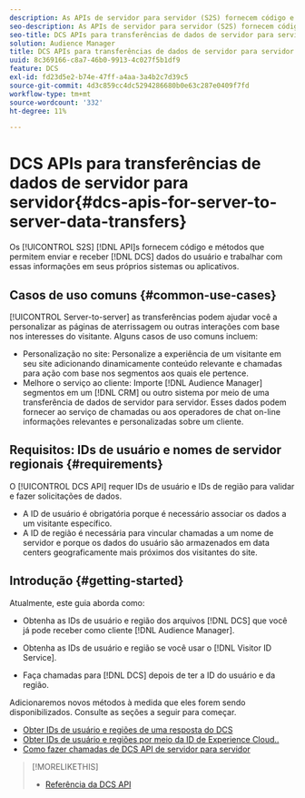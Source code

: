 ```yaml
---
description: As APIs de servidor para servidor (S2S) fornecem código e métodos que permitem enviar e receber dados do usuário do DCS e trabalhar com essas informações em seus próprios sistemas ou aplicativos.
seo-description: As APIs de servidor para servidor (S2S) fornecem código e métodos que permitem enviar e receber dados do usuário do DCS e trabalhar com essas informações em seus próprios sistemas ou aplicativos.
seo-title: DCS APIs para transferências de dados de servidor para servidor
solution: Audience Manager
title: DCS APIs para transferências de dados de servidor para servidor
uuid: 8c369166-c8a7-46b0-9913-4c027f5b1df9
feature: DCS
exl-id: fd23d5e2-b74e-47ff-a4aa-3a4b2c7d39c5
source-git-commit: 4d3c859cc4dc5294286680b0e63c287e0409f7fd
workflow-type: tm+mt
source-wordcount: '332'
ht-degree: 11%

---
```


# DCS APIs para transferências de dados de servidor para servidor{#dcs-apis-for-server-to-server-data-transfers}

Os [!UICONTROL S2S] [!DNL API]s fornecem código e métodos que permitem enviar e receber [!DNL DCS] dados do usuário e trabalhar com essas informações em seus próprios sistemas ou aplicativos.

## Casos de uso comuns {#common-use-cases}

[!UICONTROL Server-to-server] as transferências podem ajudar você a personalizar as páginas de aterrissagem ou outras interações com base nos interesses do visitante. Alguns casos de uso comuns incluem:

* Personalização no site: Personalize a experiência de um visitante em seu site adicionando dinamicamente conteúdo relevante e chamadas para ação com base nos segmentos aos quais ele pertence.
* Melhore o serviço ao cliente: Importe [!DNL Audience Manager] segmentos em um [!DNL CRM] ou outro sistema por meio de uma transferência de dados de servidor para servidor. Esses dados podem fornecer ao serviço de chamadas ou aos operadores de chat on-line informações relevantes e personalizadas sobre um cliente.

## Requisitos: IDs de usuário e nomes de servidor regionais {#requirements}

O [!UICONTROL DCS API] requer IDs de usuário e IDs de região para validar e fazer solicitações de dados.

* A ID de usuário é obrigatória porque é necessário associar os dados a um visitante específico.
* A ID de região é necessária para vincular chamadas a um nome de servidor e porque os dados do usuário são armazenados em data centers geograficamente mais próximos dos visitantes do site.

## Introdução {#getting-started}

Atualmente, este guia aborda como:

* Obtenha as IDs de usuário e região dos arquivos [!DNL DCS] que você já pode receber como cliente [!DNL Audience Manager].

* Obtenha as IDs de usuário e região se você usar o [!DNL Visitor ID Service].
* Faça chamadas para [!DNL DCS] depois de ter a ID do usuário e da região.

Adicionaremos novos métodos à medida que eles forem sendo disponibilizados. Consulte as seções a seguir para começar.

* [Obter IDs de usuário e regiões de uma resposta do DCS](dcs-aam-ids.md)
* [Obter IDs de usuário e regiões por meio da ID de Experience Cloud..](dcs-mcid-ids.md)
* [Como fazer chamadas de DCS API de servidor para servidor](dcs-s2s-calls.md)

>[!MORELIKETHIS]
>
>* [Referência da DCS API ](../../../api/dcs-intro/dcs-api-reference/dcs-api-methods.md)

